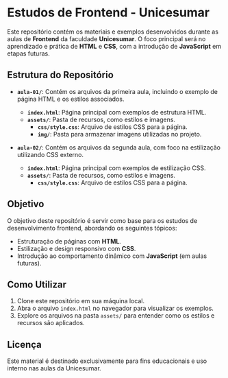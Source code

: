 # Estudos de Frontend - Unicesumar

Este repositório contém os materiais e exemplos desenvolvidos durante as aulas de **Frontend** da faculdade **Unicesumar**. O foco principal será no aprendizado e prática de **HTML** e **CSS**, com a introdução de **JavaScript** em etapas futuras.

## Estrutura do Repositório

- **`aula-01/`**: Contém os arquivos da primeira aula, incluindo o exemplo de página HTML e os estilos associados.

  - **`index.html`**: Página principal com exemplos de estrutura HTML.
  - **`assets/`**: Pasta de recursos, como estilos e imagens.
    - **`css/style.css`**: Arquivo de estilos CSS para a página.
    - **`img/`**: Pasta para armazenar imagens utilizadas no projeto.

- **`aula-02/`**: Contém os arquivos da segunda aula, com foco na estilização utilizando CSS externo.
  - **`index.html`**: Página principal com exemplos de estilização CSS.
  - **`assets/`**: Pasta de recursos, como estilos e imagens.
    - **`css/style.css`**: Arquivo de estilos CSS para a página.

## Objetivo

O objetivo deste repositório é servir como base para os estudos de desenvolvimento frontend, abordando os seguintes tópicos:

- Estruturação de páginas com **HTML**.
- Estilização e design responsivo com **CSS**.
- Introdução ao comportamento dinâmico com **JavaScript** (em aulas futuras).

## Como Utilizar

1. Clone este repositório em sua máquina local.
2. Abra o arquivo `index.html` no navegador para visualizar os exemplos.
3. Explore os arquivos na pasta `assets/` para entender como os estilos e recursos são aplicados.

## Licença

Este material é destinado exclusivamente para fins educacionais e uso interno nas aulas da Unicesumar.
